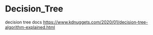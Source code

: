 # Decision_Tree
decision tree docs
https://www.kdnuggets.com/2020/01/decision-tree-algorithm-explained.html

